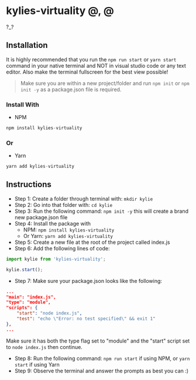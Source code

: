 # kylies-virtuality @\, @

?\_?

## Installation

It is highly recommended that you run the `npm run start` or `yarn start` command in your native terminal and NOT in visual studio code or any text editor. Also make the terminal fullscreen for the best view possible!

> Make sure you are within a new project/folder and run `npm init` or `npm init -y` as a package.json file is required.

### Install With

-   NPM

```js
npm install kylies-virtuality
```

### Or

-   Yarn

```js
yarn add kylies-virtuality
```

## Instructions

-   Step 1: Create a folder through terminal with: `mkdir kylie`
-   Step 2: Go into that folder with: `cd kylie`
-   Step 3: Run the following command: `npm init -y` this will create a brand new package.json file
-   Step 4: Install the package with
    -   NPM: `npm install kylies-virtuality`
    -   Or Yarn: `yarn add kylies-virtuality`
-   Step 5: Create a new file at the root of the project called index.js
-   Step 6: Add the following lines of code:

```js
import kylie from 'kylies-virtuality';

kylie.start();
```

-   Step 7: Make sure your package.json looks like the following:

```json
...
"main": "index.js",
"type": "module",
"scripts": {
	"start": "node index.js",
	"test": "echo \"Error: no test specified\" && exit 1"
},
...

```

Make sure it has both the type flag set to "module" and the "start" script set to `node index.js` then continue.

-   Step 8: Run the following command: `npm run start` if using NPM, or `yarn start` if using Yarn
-   Step 9: Observe the terminal and answer the prompts as best you can :)
